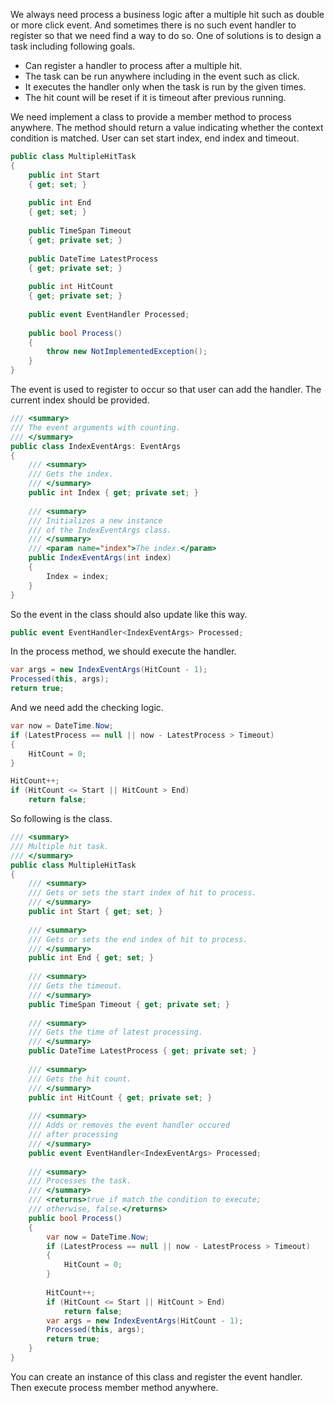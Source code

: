 We always need process a business logic after a multiple hit such as double or more click event. And sometimes there is no such event handler to register so that we need find a way to do so. One of solutions is to design a task including following goals.

- Can register a handler to process after a multiple hit.
- The task can be run anywhere including in the event such as click.
- It executes the handler only when the task is run by the given times.
- The hit count will be reset if it is timeout after previous running.

We need implement a class to provide a member method to process anywhere. The method should return a value indicating whether the context condition is matched. User can set start index, end index and timeout.

```csharp
public class MultipleHitTask
{
    public int Start
    { get; set; }
 
    public int End
    { get; set; }
 
    public TimeSpan Timeout
    { get; private set; }
 
    public DateTime LatestProcess
    { get; private set; }
 
    public int HitCount
    { get; private set; }
 
    public event EventHandler Processed;
 
    public bool Process()
    {
        throw new NotImplementedException();
    }
}
```

The event is used to register to occur so that user can add the handler. The current index should be provided.

```csharp
/// <summary>
/// The event arguments with counting.
/// </summary>
public class IndexEventArgs: EventArgs
{
    /// <summary>
    /// Gets the index.
    /// </summary>
    public int Index { get; private set; }
 
    /// <summary>
    /// Initializes a new instance
    /// of the IndexEventArgs class.
    /// </summary>
    /// <param name="index">The index.</param>
    public IndexEventArgs(int index)
    {
        Index = index;
    }
}
```

So the event in the class should also update like this way.

```csharp
public event EventHandler<IndexEventArgs> Processed;
```

In the process method, we should execute the handler.

```csharp
var args = new IndexEventArgs(HitCount - 1);
Processed(this, args);
return true;
```

And we need add the checking logic.

```csharp
var now = DateTime.Now;
if (LatestProcess == null || now - LatestProcess > Timeout)
{
    HitCount = 0;
}

HitCount++;
if (HitCount <= Start || HitCount > End)
    return false;
```

So following is the class.

```csharp
/// <summary>
/// Multiple hit task.
/// </summary>
public class MultipleHitTask
{
    /// <summary>
    /// Gets or sets the start index of hit to process.
    /// </summary>
    public int Start { get; set; }
 
    /// <summary>
    /// Gets or sets the end index of hit to process.
    /// </summary>
    public int End { get; set; }
 
    /// <summary>
    /// Gets the timeout.
    /// </summary>
    public TimeSpan Timeout { get; private set; }
 
    /// <summary>
    /// Gets the time of latest processing.
    /// </summary>
    public DateTime LatestProcess { get; private set; }
 
    /// <summary>
    /// Gets the hit count.
    /// </summary>
    public int HitCount { get; private set; }
 
    /// <summary>
    /// Adds or removes the event handler occured
    /// after processing
    /// </summary>
    public event EventHandler<IndexEventArgs> Processed;
 
    /// <summary>
    /// Processes the task.
    /// </summary>
    /// <returns>true if match the condition to execute;
    /// otherwise, false.</returns>
    public bool Process()
    {
        var now = DateTime.Now;
        if (LatestProcess == null || now - LatestProcess > Timeout)
        {
            HitCount = 0;
        }
 
        HitCount++;
        if (HitCount <= Start || HitCount > End)
            return false;
        var args = new IndexEventArgs(HitCount - 1);
        Processed(this, args);
        return true;
    }
}
```

You can create an instance of this class and register the event handler. Then execute process member method anywhere.
